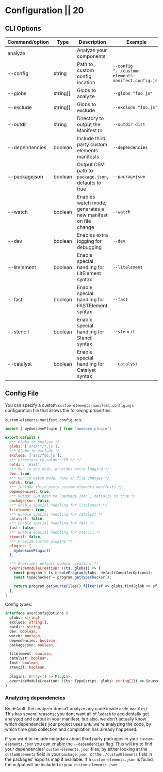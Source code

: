 # Configuration || 20

## CLI Options

| Command/option   | Type       | Description                                                 | Example                                                 |
| ---------------- | ---------- | ----------------------------------------------------------- | ------------------------------------------------------- |
| analyze          |            | Analyze your components                                     |                                                         |
| --config         | string     | Path to custom config location                              | `--config "../custom-elements-manifest.config.js"`    |
| --globs          | string[]   | Globs to analyze                                            | `--globs "foo.js"`                                    |
| --exclude        | string[]   | Globs to exclude                                            | `--exclude "foo.js"`                                  |
| --outdir         | string     | Directory to output the Manifest to                         | `--outdir dist`                                       |
| --dependencies   | boolean    | Include third party custom elements manifests               | `--dependencies`                                      |
| --packagejson    | boolean    | Output CEM path to `package.json`, defaults to true         | `--packagejson`                                       |
| --watch          | boolean    | Enables watch mode, generates a new manifest on file change | `--watch`                                             |
| --dev            | boolean    | Enables extra logging for debugging                         | `--dev`                                               |
| --litelement     | boolean    | Enable special handling for LitElement syntax               | `--litelement`                                        |
| --fast           | boolean    | Enable special handling for FASTElement syntax              | `--fast`                                              |
| --stencil        | boolean    | Enable special handling for Stencil syntax                  | `--stencil`                                           |
| --catalyst       | boolean    | Enable special handling for Catalyst syntax                 | `--catalyst`                                          |

## Config File

You can specify a custom `custom-elements-manifest.config.mjs` configuration file that allows the following properties:

`custom-elements-manifest.config.mjs`:
```js
import { myAwesomePlugin } from 'awesome-plugin';

export default {
  /** Globs to analyze */
  globs: ['src/**/*.js'],
  /** Globs to exclude */
  exclude: ['src/foo.js'],
  /** Directory to output CEM to */
  outdir: 'dist',
  /** Run in dev mode, provides extra logging */
  dev: true,
  /** Run in watch mode, runs on file changes */
  watch: true,
  /** Include third party custom elements manifests */
  dependencies: true,
  /** Output CEM path to `package.json`, defaults to true */
  packagejson: false,
  /** Enable special handling for litelement */
  litelement: true,
  /** Enable special handling for catalyst */
  catalyst: false,
  /** Enable special handling for fast */
  fast: false,
  /** Enable special handling for stencil */
  stencil: false,
  /** Provide custom plugins */
  plugins: [
    myAwesomePlugin()
  ],

  /** Overrides default module creation: */
  overrideModuleCreation: ({ts, globs}) => {
    const program = ts.createProgram(globs, defaultCompilerOptions);
    const typeChecker = program.getTypeChecker();

    return program.getSourceFiles().filter(sf => globs.find(glob => sf.fileName.includes(glob)));
  },
}
```

Config types:

```ts
interface userConfigOptions {
  globs: string[],
  exclude: string[],
  outdir: string,
  dev: boolean,
  watch: boolean,
  dependencies: boolean,
  packagejson: boolean,

  litelement: boolean,
  catalyst: boolean,
  fast: boolean,
  stencil: boolean,
  
  plugins: Array<() => Plugin>,
  overrideModuleCreation: ({ts: TypeScript, globs: string[]}) => SourceFile[]
}

```

### Analyzing dependencies

By default, the analyzer doesn't analyze any code inside `node_modules/`. This has several reasons; you dont want all of `lodash` to accidentally get analyzed and output in your manifest, but also, we don't actually know which dependencies your project uses _until_ we're analyzing the code, by which time glob collection and compilation has already happened.

If you want to include metadata about third party packages in your `custom-elements.json` you can enable the `--dependencies` flag. This will try to find your dependencies' `custom-elements.json` files, by either looking at the `customElements` field in your `package.json`, or the `./customElements` field in the packages' exports map if available. If a `custom-elements.json` is found, the output will be included in your `custom-elements.json`.
